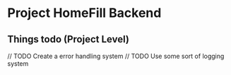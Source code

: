 # Project HomeFill Backend

## Things todo (Project Level)
// TODO Create a error handling system
// TODO Use some sort of logging system

